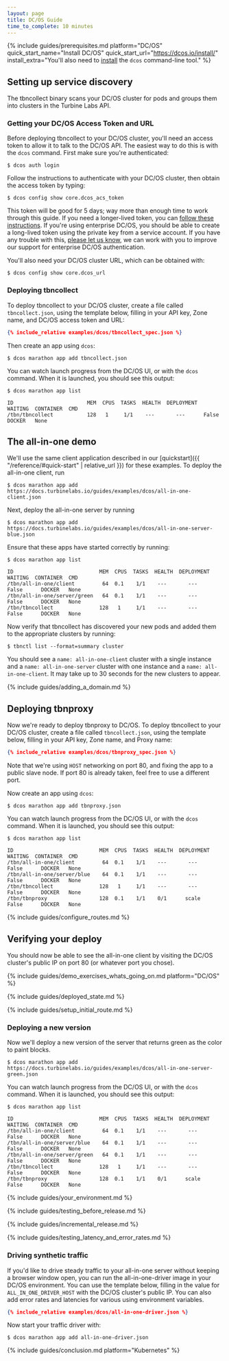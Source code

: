 ```yaml
---
layout: page
title: DC/OS Guide
time_to_complete: 10 minutes
---
```


[//]: # ( Copyright 2017 Turbine Labs, Inc.                                   )
[//]: # ( you may not use this file except in compliance with the License.    )
[//]: # ( You may obtain a copy of the License at                             )
[//]: # (                                                                     )
[//]: # (     http://www.apache.org/licenses/LICENSE-2.0                      )
[//]: # (                                                                     )
[//]: # ( Unless required by applicable law or agreed to in writing, software )
[//]: # ( distributed under the License is distributed on an "AS IS" BASIS,   )
[//]: # ( WITHOUT WARRANTIES OR CONDITIONS OF ANY KIND, either express or     )
[//]: # ( implied. See the License for the specific language governing        )
[//]: # ( permissions and limitations under the License.                      )

[//]: # (Integrating Houston with DC/OS)

{%
  include guides/prerequisites.md
  platform="DC/OS"
  quick_start_name="Install DC/OS"
  quick_start_url="https://dcos.io/install/"
  install_extra="You'll also need to [install](https://dcos.io/docs/1.9/cli/install) the `dcos` command-line tool."
%}

## Setting up service discovery

The tbncollect binary scans your DC/OS cluster for pods and groups them into
clusters in the Turbine Labs API.

### Getting your DC/OS Access Token and URL

Before deploying tbncollect to your DC/OS cluster, you'll need an access token
to allow it to talk to the DC/OS API. The easiest way to do this is with the
`dcos` command. First make sure you're authenticated:

```console
$ dcos auth login
```

Follow the instructions to authenticate with your DC/OS cluster, then obtain
the access token by typing:

```console
$ dcos config show core.dcos_acs_token
```

This token will be good for 5 days; way more than enough time to work through
this guide. If you need a longer-lived token, you can
[follow these instructions](https://medium.com/@richardgirges/authenticating-open-source-dc-os-with-third-party-services-125fa33a5add). If you're using enterprise DC/OS, you should be able to create a long-lived
token using the private key from a service account. If you have any trouble
with this, [please let us know](mailto:support@turbinelabs.io), we can work with
you to improve our support for enterprise DC/OS authentication.

You'll also need your DC/OS cluster URL, which can be obtained with:

```console
$ dcos config show core.dcos_url
```

### Deploying tbncollect

To deploy tbncollect to your DC/OS cluster, create a file called
`tbncollect.json`, using the template below, filling in your API key, Zone name,
and DC/OS access token and URL:

```json
{% include_relative examples/dcos/tbncollect_spec.json %}
```

Then create an app using `dcos`:

```console
$ dcos marathon app add tbncollect.json
```

You can watch launch progress from the DC/OS UI, or with the `dcos` command.
When it is launched, you should see this output:

```console
$ dcos marathon app list
```

```shell
ID                        MEM  CPUS  TASKS  HEALTH  DEPLOYMENT  WAITING  CONTAINER  CMD
/tbn/tbncollect           128   1     1/1    ---       ---      False      DOCKER   None
```

## The all-in-one demo

We'll use the same client application described in our [quickstart]({{
"/reference/#quick-start" | relative_url }}) for these examples. To deploy the
all-in-one client, run

```console
$ dcos marathon app add https://docs.turbinelabs.io/guides/examples/dcos/all-in-one-client.json
```

Next, deploy the all-in-one server by running

```console
$ dcos marathon app add https://docs.turbinelabs.io/guides/examples/dcos/all-in-one-server-blue.json
```

Ensure that these apps have started correctly by running:

```console
$ dcos marathon app list
```

```shell
ID                            MEM  CPUS  TASKS  HEALTH  DEPLOYMENT  WAITING  CONTAINER  CMD
/tbn/all-in-one/client         64  0.1    1/1    ---       ---      False      DOCKER   None
/tbn/all-in-one/server/green   64  0.1    1/1    ---       ---      False      DOCKER   None
/tbn/tbncollect               128   1     1/1    ---       ---      False      DOCKER   None
```

Now verify that tbncollect has discovered your new pods and added them to the
appropriate clusters by running:

```console
$ tbnctl list --format=summary cluster
```

You should see a `name: all-in-one-client` cluster with a single instance and a
`name: all-in-one-server` cluster with one instance and a `name:
all-in-one-client`. It may take up to 30 seconds for the new clusters to appear.

{% include guides/adding_a_domain.md %}

## Deploying tbnproxy

Now we're ready to deploy tbnproxy to DC/OS. To deploy tbncollect to your DC/OS
cluster, create a file called `tbncollect.json`, using the template below,
filling in your API key, Zone name, and Proxy name:

```json
{% include_relative examples/dcos/tbnproxy_spec.json %}
```

Note that we're using `HOST` networking on port 80, and fixing the app to a
public slave node. If port 80 is already taken, feel free to use a different
port.

Now create an app using `dcos`:

```console
$ dcos marathon app add tbnproxy.json
```

You can watch launch progress from the DC/OS UI, or with the `dcos` command.
When it is launched, you should see this output:

```console
$ dcos marathon app list
```

```shell
ID                            MEM  CPUS  TASKS  HEALTH  DEPLOYMENT  WAITING  CONTAINER  CMD
/tbn/all-in-one/client         64  0.1    1/1    ---       ---      False      DOCKER   None
/tbn/all-in-one/server/blue    64  0.1    1/1    ---       ---      False      DOCKER   None
/tbn/tbncollect               128   1     1/1    ---       ---      False      DOCKER   None
/tbn/tbnproxy                 128  0.1    1/1    0/1      scale     False      DOCKER   None
```

{% include guides/configure_routes.md %}

## Verifying your deploy

You should now be able to see the all-in-one client by visiting the DC/OS
cluster's public IP on port 80 (or whatever port you chose).

{%
  include guides/demo_exercises_whats_going_on.md
  platform="DC/OS"
%}

{% include guides/deployed_state.md %}

{% include guides/setup_initial_route.md %}

### Deploying a new version

Now we'll deploy a new version of the server that returns green as the color to
paint blocks.

```console
$ dcos marathon app add https://docs.turbinelabs.io/guides/examples/dcos/all-in-one-server-green.json
```

You can watch launch progress from the DC/OS UI, or with the `dcos` command.
When it is launched, you should see this output:

```console
$ dcos marathon app list
```

```shell
ID                            MEM  CPUS  TASKS  HEALTH  DEPLOYMENT  WAITING  CONTAINER  CMD
/tbn/all-in-one/client         64  0.1    1/1    ---       ---      False      DOCKER   None
/tbn/all-in-one/server/blue    64  0.1    1/1    ---       ---      False      DOCKER   None
/tbn/all-in-one/server/green   64  0.1    1/1    ---       ---      False      DOCKER   None
/tbn/tbncollect               128   1     1/1    ---       ---      False      DOCKER   None
/tbn/tbnproxy                 128  0.1    1/1    0/1      scale     False      DOCKER   None
```

{% include guides/your_environment.md %}

{% include guides/testing_before_release.md %}

{% include guides/incremental_release.md %}

{% include guides/testing_latency_and_error_rates.md %}

### Driving synthetic traffic

If you'd like to drive steady traffic to your all-in-one server without keeping
a browser window open, you can run the all-in-one-driver image in your DC/OS
environment. You can use the template below, filling in the value for
`ALL_IN_ONE_DRIVER_HOST` with the DC/OS cluster's public IP. You can also add
error rates and latencies for various using environment variables.

```json
{% include_relative examples/dcos/all-in-one-driver.json %}
```

Now start your traffic driver with:

```console
$ dcos marathon app add all-in-one-driver.json
```

{% include guides/conclusion.md
   platform="Kubernetes"
%}

